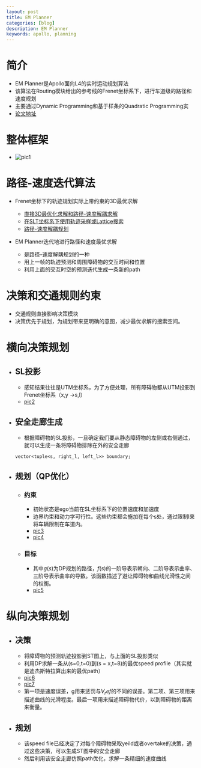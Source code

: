 ```yaml
---
layout: post
title: EM Planner
categories: [blog]
description: EM Planner
keywords: apollo, planning
---
```


# 简介
- EM Planner是Apollo面向L4的实时运动规划算法
- 该算法在Routing模块给出的参考线的Frenet坐标系下，进行车道级的路径和速度规划
- 主要通过Dynamic Programming和基于样条的Quadratic Programming实
- [论文地址](https://arxiv.org/abs/1807.08048)

# 整体框架
- ![pic1](https://img-blog.csdnimg.cn/20200525172503406.png?x-oss-process=image/watermark,type_ZmFuZ3poZW5naGVpdGk,shadow_10,text_aHR0cHM6Ly9ibG9nLmNzZG4ubmV0L3FxXzM1NTAzOTcx,size_16,color_FFFFFF,t_70)

# 路径-速度迭代算法
- Frenet坐标下的轨迹规划实际上带约束的3D最优求解
  - [直接3D最优化求解和路径-速度解耦求解](http://ieeexplore.ieee.org/iel5/5967842/5979525/05980223.pdf)
  - [在SLT坐标系下使用轨迹采样或Lattice搜索](https://ieeexplore.ieee.org/document/5354448)
  - [路径-速度解耦规划](https://www.researchgate.net/publication/308692093_Tunable_and_Stable_Real-Time_Trajectory_Planning_for_Urban_Autonomous_Driving)

- EM Planner迭代地进行路径和速度最优求解
  - 是路径-速度解耦规划的一种
  - 用上一帧的轨迹预测和周围障碍物的交互时间和位置
  - 利用上面的交互时空的预测迭代生成一条新的path

# 决策和交通规则约束
- 交通规则直接影响决策模块
- 决策优先于规划，为规划带来更明确的意图，减少最优求解的搜索空间。

# 横向决策规划
- ## SL投影
  - 感知结果往往是UTM坐标系，为了方便处理，所有障碍物都从UTM投影到Frenet坐标系（x,y ->s,l）
  - [pic2](https://img-blog.csdnimg.cn/20200525173216695.png?x-oss-process=image/watermark,type_ZmFuZ3poZW5naGVpdGk,shadow_10,text_aHR0cHM6Ly9ibG9nLmNzZG4ubmV0L3FxXzM1NTAzOTcx,size_16,color_FFFFFF,t_70)
- ## 安全走廊生成
  - 根据障碍物的SL投影，一旦确定我们要从静态障碍物的左侧或右侧通过，就可以生成一条将障碍物排除在外的安全走廊
  ```
  vector<tuple<s, right_l, left_l>> boundary;
  ```
- ## 规划（QP优化）
  - ### 约束
    - 初始状态是ego当前在SL坐标系下的位置速度和加速度
    - 边界约束和动力学可行性。这些约束都会施加在每个s处，通过限制l来将车辆限制在车道内。
    - [pic3](https://img-blog.csdnimg.cn/20200525173348667.png)
    - [pic4](https://img-blog.csdnimg.cn/20200525173358933.png)
  - ### 目标
    - 其中$g(s)$为DP规划的路径，$f(s)$的一阶导表示朝向、二阶导表示曲率、三阶导表示曲率的导数。该函数描述了避让障碍物和曲线光滑性之间的权衡。
    - [pic5](https://img-blog.csdnimg.cn/2020052517334096.png)

# 纵向决策规划
- ## 决策
  - 将障碍物的预测轨迹投影到ST图上，与上面的SL投影类似
  - 利用DP求解一条从(s=0,t=0)到(s = x,t=8)的最优speed profile（其实就是迪杰斯特拉算出来的最优path）
  - [pic6](https://img-blog.csdnimg.cn/20200525173431186.png)
  - [pic7](https://img-blog.csdnimg.cn/20200525173438832.png?x-oss-process=image/watermark,type_ZmFuZ3poZW5naGVpdGk,shadow_10,text_aHR0cHM6Ly9ibG9nLmNzZG4ubmV0L3FxXzM1NTAzOTcx,size_16,color_FFFFFF,t_70)
  - 第一项是速度误差，g用来惩罚与$V_ref$的不同的误差。第二项、第三项用来描述曲线的光滑程度。最后一项用来描述障碍物代价，以到障碍物的距离来衡量。
- ## 规划
  - 该speed file已经决定了对每个障碍物采取yeild或者overtake的决策，通过这些决策，可以生成ST图中的安全走廊
  - 然后利用该安全走廊仿照path优化，求解一条精细的速度曲线



